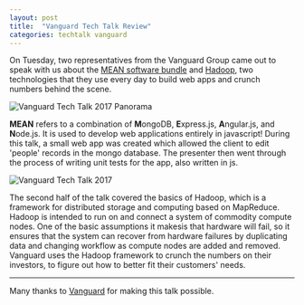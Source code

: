 ```yaml
---
layout: post
title:  "Vanguard Tech Talk Review"
categories: techtalk vanguard
---
```


<!-- include image 
-->
On Tuesday, two representatives from the Vanguard Group came out to speak with us about the [MEAN software bundle](https://en.wikipedia.org/wiki/MEAN_(software_bundle)) and [Hadoop](https://en.wikipedia.org/wiki/Apache_Hadoop), two technologies that they use every day to build web apps and crunch numbers behind the scene.
<!--more-->
<img src="{{site.baseurl}}/assets/images/2017-3-21-vanguard-panorama.JPG" alt="Vanguard Tech Talk 2017 Panorama" />

**MEAN** refers to a combination of **M**ongoDB, **E**xpress.js, **A**ngular.js, and **N**ode.js. It is used to develop web applications entirely in javascript! During this talk, a small web app was created which allowed the client to edit 'people' records in the mongo database. The presenter then went through the process of writing unit tests for the app, also written in js.


<img src="{{site.baseurl}}/assets/images/2017-3-21-vanguard-close-up.JPG" alt="Vanguard Tech Talk 2017" />

The second half of the talk covered the basics of Hadoop, which is a framework for distributed storage and computing based on MapReduce. Hadoop is intended to run on and connect a system of commodity compute nodes. One of the basic assumptions it makesis that hardware will fail, so it ensures that the system can recover from hardware failures by duplicating data and changing workflow as compute nodes are added and removed. Vanguard uses the Hadoop framework to crunch the numbers on their investors, to figure out how to better fit their customers' needs.


---

Many thanks to [Vanguard](https://investor.vanguard.com/corporate-portal/) for making this talk possible.

